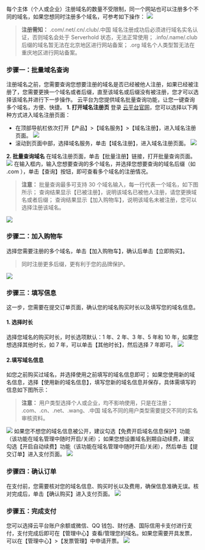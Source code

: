 每个主体（个人或企业）注册域名的数量不受限制，同一个网站也可以注册多个不同的域名，如果您想同时注册多个域名，可参考如下操作：
![](https://mc.qcloudimg.com/static/img/8cbcad887c195fe8b93eaba7a3eb6f26/image.png)
>**注册需知：**
>.com/.net/.cn/.club/.中国 域名注册成功后必须进行域名实名认证，否则域名会处于 Serverhold 状态，无法正常使用；
.info/.name/.club 后缀的域名暂无法在北京地区进行网站备案；
.org 域名个人类型暂无法在重庆地区进行网站备案。

### 步骤一：批量域名查询
注册域名之前，您需要查询您想要注册的域名是否已经被他人注册，如果已经被注册了，您需要更换一个域名或者后缀，直至该域名或后缀没有被注册，您才可以选择该域名并进行下一步操作。
云平台为您提供域名批量查询功能，让您一键查询多个域名，方便、快捷。
**1. 打开域名注册页**
登录 [云平台官网](http://tce.fsphere.cn/)，您可以选择以下两种方式进入域名注册页面：
 - 在顶部导航栏依次打开【产品】>【域名服务】>【域名注册】，进入域名注册页面。
![](https://mc.qcloudimg.com/static/img/e6e7efbdc8369baa8874a7fc1b38cfa1/image.png)
 - 滚动到页面中部，选择域名服务，单击【域名注册】，进入域名注册页面。
![](https://mc.qcloudimg.com/static/img/6dc9c1499d673dececbe303432945f39/image.png)

**2. 批量查询域名**
在域名注册页面，单击【批量注册】链接，打开批量查询页面。
![](https://mc.qcloudimg.com/static/img/bed41f8d6510eb0d87eb188201cc9b9e/image.png)
在输入框内，输入您想要查询的多个域名，并选择您想要查询的域名后缀（如 .com ），单击【查询】按钮，即可查看多个域名的注册情况。
>**注意：**
>批量查询最多可支持 30 个域名输入，每一行代表一个域名，如下图所示；
>查询结果显示【已被注册】，说明该域名已被他人注册，请您更换域名或者后缀；
>查询结果显示【加入购物车】，说明该域名未被注册，您可以选择注册该域名。

![](https://mc.qcloudimg.com/static/img/b7fe99c3d337b9e85ab56b30da7510e1/image.png)
### 步骤二：加入购物车
选择您需要注册的多个域名，单击【加入购物车】，确认后单击【立即购买】。
>同时注册更多后缀，更有利于您的品牌保护。

![](https://mc.qcloudimg.com/static/img/5dc7da7345d8c35db2c23fa89ed03e37/image.png)
### 步骤三：填写信息
这一步，您需要在提交订单页面，确认您的域名购买时长以及填写您的域名信息。
#### 1. 选择时长
选择您域名的购买时长，时长选项默认：1 年、2 年、3 年、5 年和 10 年，如果您想选择其他时长，如 7 年，可以单击【其他时长】，然后选择 7 年即可。
![](https://mc.qcloudimg.com/static/img/81e2ffa81b3a2ea5b00b4681a6df2abf/image.png)
#### 2.填写域名信息
如您之前购买过域名，并选择使用之前填写的域名信息即可；
如果您使用新的域名信息，选择【使用新的域名信息】，填写您新的域名信息并保存，具体需填写的信息如下图所示：
>**注意：**
>用户类型选择个人或企业，均不影响使用，只是在注册； .com、.cn、.net、.wang、.中国 域名不同的用户类型需要提交不同的实名审核资料。

![](https://mc.qcloudimg.com/static/img/66389664a410168720f6aaf938405577/image.png)
如果您不想您的域名信息被公开，建议勾选【免费开启域名信息保护】功能（该功能在域名管理中随时开启/关闭）；
如果您想设置域名到期自动续费，建议勾选【开启自动续费】功能（该功能在域名管理中随时开启/关闭），然后单击【提交订单】进入支付页面。
![](https://mc.qcloudimg.com/static/img/c2ae4d1f28fa3d02bea0618027259f42/image.png)

### 步骤四：确认订单
在支付前，您需要核对您的域名信息、购买时长以及费用，确保信息准确无误。核对完成后，单击【确认购买】进入支付页面。
![](https://mc.qcloudimg.com/static/img/d39d93611feeff7a2b9e3d5d59dd6fc3/image.png)

### 步骤五：完成支付
您可以选择云平台账户余额或微信、QQ 钱包、财付通、国际信用卡支付进行支付，支付完成后即可在【管理中心】查看/管理您的域名。如果您需要开具发票，可以在【管理中心】>【发票管理】中申请开票。
![](https://mc.qcloudimg.com/static/img/6b3c89e6f1f357ee0833dfd61c388c81/image.png)